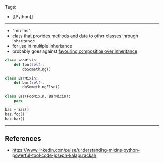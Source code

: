 Tags:
- [[Python]]
---
- "mix ins"
- class that provides methods and data to other classes through inheritance
- for use in multiple inheritance
- probably goes against [favouring composition over inheritance](https://en.wikipedia.org/wiki/Composition_over_inheritance)

```python
class FooMixin:
    def foo(self):
        doSomething()

class BarMixin:
    def bar(self):
        doSomethingElse()
        
class Baz(FooMixin, BarMixin):
    pass

baz = Baz()
baz.foo()
baz.bar()
```
---
## References
- https://www.linkedin.com/pulse/understanding-mixins-python-powerful-tool-code-joseph-kalapurackal/